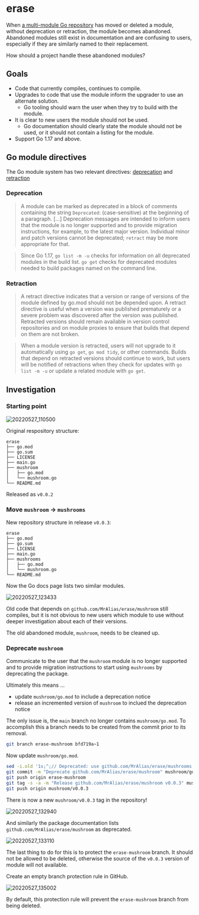 # erase

When [a multi-module Go repository] has moved or deleted a module, without deprecation or retraction, the module becomes abandoned.
Abandoned modules still exist in documentation and are confusing to users, especially if they are similarly named to their replacement.

How should a project handle these abandoned modules?

## Goals

- Code that currently compiles, continues to compile.
- Upgrades to code that use the module inform the upgrader to use an alternate solution.
  - Go tooling should warn the user when they try to build with the module.
- It is clear to new users the module should not be used.
  - Go documentation should clearly state the module should not be used, or it should not contain a listing for the module.
- Support Go 1.17 and above.

## Go module directives

The Go module system has two relevant directives: [deprecation] and [retraction]

### Deprecation

> A module can be marked as deprecated in a block of comments containing the string `Deprecated`: (case-sensitive) at the beginning of a paragraph.
> [...]
> Deprecation messages are intended to inform users that the module is no longer supported and to provide migration instructions, for example, to the latest major version.
> Individual minor and patch versions cannot be deprecated; `retract` may be more appropriate for that.

> Since Go 1.17, `go list -m -u` checks for information on all deprecated modules in the build list.
> `go get` checks for deprecated modules needed to build packages named on the command line.

### Retraction

> A retract directive indicates that a version or range of versions of the module defined by go.mod should not be depended upon.
> A retract directive is useful when a version was published prematurely or a severe problem was discovered after the version was published.
> Retracted versions should remain available in version control repositories and on module proxies to ensure that builds that depend on them are not broken.

> When a module version is retracted, users will not upgrade to it automatically using `go get`, `go mod tidy`, or other commands.
> Builds that depend on retracted versions should continue to work, but users will be notified of retractions when they check for updates with `go list -m -u` or update a related module with `go get`.

## Investigation

### Starting point

![20220527_110500](https://user-images.githubusercontent.com/5543599/170767962-5506307b-6965-4c29-b98e-2b138a7e5ad0.png)

Original respository structure:

```
erase
├── go.mod
├── go.sum
├── LICENSE
├── main.go
├── mushroom
│   ├── go.mod
│   └── mushroom.go
└── README.md
```

Released as `v0.0.2`

### Move `mushroom` -> `mushrooms`

New repository structure in release `v0.0.3`:

```
erase
├── go.mod
├── go.sum
├── LICENSE
├── main.go
├── mushrooms
│   ├── go.mod
│   └── mushroom.go
└── README.md
```

Now the Go docs page lists two similar modules.

![20220527_123433](https://user-images.githubusercontent.com/5543599/170778527-485be92f-825d-4807-9334-20d1072cb8bc.png)

Old code that depends on `github.com/MrAlias/erase/mushroom` still compiles, but it is not obvious to new users which module to use without deeper investigation about each of their versions.

The old abandoned module, `mushroom`, needs to be cleaned up.

### Deprecate `mushroom`

Communicate to the user that the `mushroom` module is no longer supported and to provide migration instructions to start using `mushrooms` by deprecating the package.

Ultimately this means ...

- update `mushroom/go.mod` to include a deprecation notice
- release an incremented version of `mushroom` to inclued the deprecation notice

The only issue is, the `main` branch no longer contains `mushroom/go.mod`.
To accomplish this a branch needs to be created from the commit prior to its removal.

```sh
git branch erase-mushroom bfd719a~1
```

Now update `mushroom/go.mod`.

```sh
sed -i.old '1s;^;// Deprecated: use github.com/MrAlias/erase/mushrooms instead.\n;' mushroom/go.mod
git commit -m "Deprecate github.com/MrAlias/erase/mushroom" mushroom/go.mod
git push origin erase-mushroom
git tag -s -a -m "Release github.com/MrAlias/erase/mushroom v0.0.3" mushroom/v0.0.3
git push origin mushroom/v0.0.3
```

There is now a new `mushroom/v0.0.3` tag in the repository!

![20220527_132940](https://user-images.githubusercontent.com/5543599/170785250-7d204e72-9ffb-463e-9b6b-9b9e689c43be.png)

And similarly the package documentation lists `github.com/MrAlias/erase/mushroom` as deprecated.

![20220527_133110](https://user-images.githubusercontent.com/5543599/170785481-91812348-54ba-49e5-ab19-6806323bc1c9.png)

The last thing to do for this is to protect the `erase-mushroom` branch.
It should not be allowed to be deleted, otherwise the source of the `v0.0.3` version of module will not available.

Create an empty branch protection rule in GitHub.

![20220527_135002](https://user-images.githubusercontent.com/5543599/170787801-5f05bee5-dfe9-44b9-b144-b30aa792d842.png)

By default, this protection rule will prevent the `erase-mushroom` branch from being deleted.

[a multi-module Go repository]: https://github.com/open-telemetry/opentelemetry-go
[deprecation]: https://go.dev/ref/mod#go-mod-file-module-deprecation
[retraction]: https://golang.org/ref/mod#go-mod-file-retract
